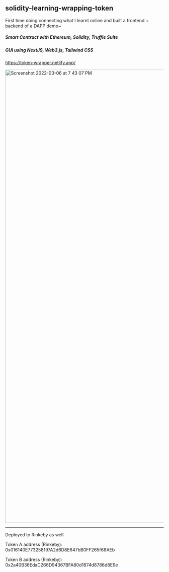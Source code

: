 ## solidity-learning-wrapping-token

First time doing connecting what I learnt online and built a frontend + backend of a DAPP demo~

##### Smart Contract with Ethereum, Solidity, Truffle Suite

##### GUI using NextJS, Web3.js, Tailwind CSS

https://token-wrapper.netlify.app/

<img width="1440" alt="Screenshot 2022-03-06 at 7 43 07 PM" src="https://user-images.githubusercontent.com/22004238/156921517-39c1af4b-6d4e-444e-a316-0457f3ee6484.png">




-----

Deployed to Rinkeby as well

Token A address (Rinkeby):    0x016140E773258197A2d6D8E647bB0FF265f68AEb

Token B address (Rinkeby):    0x2a40B36EdaC266D94367BFA80d1874d8786d8E9e

